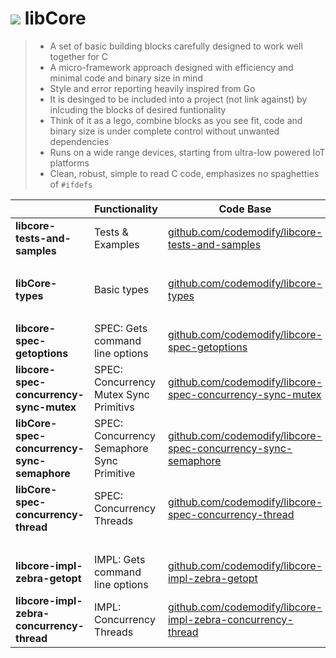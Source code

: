 # ![](https://fonts.gstatic.com/s/i/materialiconsoutlined/flare/v4/24px.svg) libCore

> - A set of basic building blocks carefully designed to work well together for C
> - A micro-framework approach designed with efficiency and minimal code and binary size in mind
> - Style and error reporting heavily inspired from Go
> - It is desinged to be included into a project (not link against) by inlcuding the blocks of desired funtionality
> - Think of it as a lego, combine blocks as you see fit, code and binary size is under complete control without unwanted dependencies
> - Runs on a wide range devices, starting from ultra-low powered IoT platforms
> - Clean, robust, simple to read C code, emphasizes no spaghetties of `#ifdefs`

&nbsp;											| Functionality 								| Code Base
:---											| ---											| ---
__libcore-tests-and-samples__					| Tests &amp; Examples							| [github.com/codemodify/libcore-tests-and-samples](https://github.com/codemodify/libcore-tests-and-samples)
&nbsp;											| &nbsp;										| &nbsp;
__libCore-types__								| Basic types									| [github.com/codemodify/libcore-types](https://github.com/codemodify/libcore-types)
&nbsp;											| &nbsp;										| &nbsp;
__libcore-spec-getoptions__						| SPEC: Gets command line options				| [github.com/codemodify/libcore-spec-getoptions](https://github.com/codemodify/libcore-spec-getoptions)
__libcore-spec-concurrency-sync-mutex__			| SPEC: Concurrency Mutex Sync Primitivs 		| [github.com/codemodify/libcore-spec-concurrency-sync-mutex](https://github.com/codemodify/libcore-spec-concurrency-sync-mutex)
__libCore-spec-concurrency-sync-semaphore__		| SPEC: Concurrency Semaphore Sync Primitive 	| [github.com/codemodify/libcore-spec-concurrency-sync-semaphore](https://github.com/codemodify/libcore-spec-concurrency-sync-semaphore)
__libCore-spec-concurrency-thread__				| SPEC: Concurrency Threads						| [github.com/codemodify/libcore-spec-concurrency-thread](https://github.com/codemodify/libcore-spec-concurrency-thread)
&nbsp;											| &nbsp;										| &nbsp;
__libcore-impl-zebra-getopt__					| IMPL: Gets command line options				| [github.com/codemodify/libcore-impl-zebra-getopt](https://github.com/codemodify/libcore-impl-zebra-getopt)
__libcore-impl-zebra-concurrency-thread__		| IMPL: Concurrency Threads						| [github.com/codemodify/libcore-impl-zebra-concurrency-thread](https://github.com/codemodify/libcore-impl-zebra-concurrency-thread)
